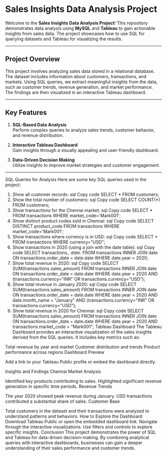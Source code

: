 # Sales Insights Data Analysis Project

Welcome to the **Sales Insights Data Analysis Project**! This repository demonstrates data analysis using **MySQL** and **Tableau** to gain actionable insights from sales data. The project showcases how to use SQL for querying datasets and Tableau for visualizing the results.

---

## Project Overview

This project involves analyzing sales data stored in a relational database. The dataset includes information about customers, transactions, and markets. Using SQL queries, we extract meaningful insights from the data, such as customer trends, revenue generation, and market performance. The findings are then visualized in an interactive Tableau dashboard.

---

## Key Features

1. **SQL-Based Data Analysis**  
   Perform complex queries to analyze sales trends, customer behavior, and revenue distribution.

2. **Interactive Tableau Dashboard**  
   Gain insights through a visually appealing and user-friendly dashboard.  

3. **Data-Driven Decision Making**  
   Utilize insights to improve market strategies and customer engagement.

---

SQL Queries for Analysis
Here are some key SQL queries used in the project:

1. Show all customer records:
sql
Copy code
SELECT * FROM customers;
2. Show the total number of customers:
sql
Copy code
SELECT COUNT(*) FROM customers;
3. Show transactions for the Chennai market:
sql
Copy code
SELECT * FROM transactions WHERE market_code='Mark001';
4. Show distinct product codes sold in Chennai:
sql
Copy code
SELECT DISTINCT product_code FROM transactions WHERE market_code='Mark001';
5. Show transactions where currency is in USD:
sql
Copy code
SELECT * FROM transactions WHERE currency="USD";
6. Show transactions in 2020 (using a join with the date table):
sql
Copy code
SELECT transactions.*, date.* 
FROM transactions 
INNER JOIN date 
ON transactions.order_date = date.date 
WHERE date.year = 2020;
7. Show total revenue in 2020:
sql
Copy code
SELECT SUM(transactions.sales_amount) 
FROM transactions 
INNER JOIN date 
ON transactions.order_date = date.date 
WHERE date.year = 2020 
AND (transactions.currency="INR" OR transactions.currency="USD");
8. Show total revenue in January 2020:
sql
Copy code
SELECT SUM(transactions.sales_amount) 
FROM transactions 
INNER JOIN date 
ON transactions.order_date = date.date 
WHERE date.year = 2020 
AND date.month_name = "January" 
AND (transactions.currency="INR" OR transactions.currency="USD");
9. Show total revenue in 2020 for Chennai:
sql
Copy code
SELECT SUM(transactions.sales_amount) 
FROM transactions 
INNER JOIN date 
ON transactions.order_date = date.date 
WHERE date.year = 2020 
AND transactions.market_code = "Mark001";
Tableau Dashboard
The Tableau Dashboard provides an interactive visualization of the sales insights derived from the SQL queries. It includes key metrics such as:

Total revenue by year and market
Customer distribution and trends
Product performance across regions
Dashboard Preview

Add a link to your Tableau Public profile or embed the dashboard directly.

Insights and Findings
Chennai Market Analysis

Identified key products contributing to sales.
Highlighted significant revenue generation in specific time periods.
Revenue Trends

The year 2020 showed peak revenue during January.
USD transactions contributed a substantial share of sales.
Customer Base

Total customers in the dataset and their transactions were analyzed to understand patterns and behaviors.
How to Explore the Dashboard
Download Tableau Public or open the embedded dashboard link.
Navigate through the interactive visualizations.
Use filters and controls to explore specific insights.
Conclusion
This project demonstrates the power of SQL and Tableau for data-driven decision-making. By combining analytical queries with interactive dashboards, businesses can gain a deeper understanding of their sales performance and customer trends.







